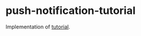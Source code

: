 # push-notification-tutorial

Implementation of [tutorial](https://www.kodeco.com/11395893-push-notifications-tutorial-getting-started/page/4?page=1#toc-anchor-001).
